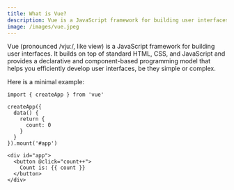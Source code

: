 ```yaml
---
title: What is Vue?
description: Vue is a JavaScript framework for building user interfaces.
image: /images/vue.jpeg
---
```


Vue (pronounced /vjuː/, like view) is a JavaScript framework for building user interfaces. It builds on top of standard HTML, CSS, and JavaScript and provides a declarative and component-based programming model that helps you efficiently develop user interfaces, be they simple or complex.

Here is a minimal example:

```
import { createApp } from 'vue'

createApp({
  data() {
    return {
      count: 0
    }
  }
}).mount('#app')
```

```
<div id="app">
  <button @click="count++">
    Count is: {{ count }}
  </button>
</div>
```